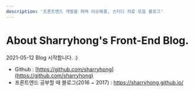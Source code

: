 ```yaml
---
description: '프론트엔드 개발을 하며 이슈해결, 스터디 자료 모음 블로그'
---
```


# About Sharryhong's Front-End Blog.

2021-05-12 Blog 시작합니다. :\) 

* Github : [https://github.com/sharryhong](https://github.com/sharryhong)
* 프론트엔드 공부할 때 블로그\(2016 ~ 2017\) : https://sharryhong.github.io/ 




